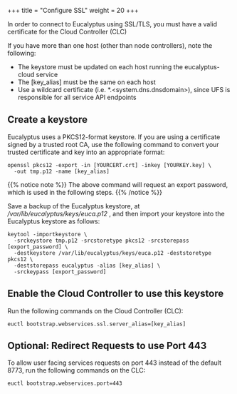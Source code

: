 +++
title = "Configure SSL"
weight = 20
+++

In order to connect to Eucalyptus using SSL/TLS, you must have a valid certificate for the Cloud Controller (CLC)

If you have more than one host (other than node controllers), note the following:

* The keystore must be updated on each host running the eucalyptus-cloud service
* The [key_alias] must be the same on each host
* Use a wildcard certificate (i.e. *.<system.dns.dnsdomain>), since UFS is responsible for all service API endpoints


## Create a keystore
Eucalyptus uses a PKCS12-format keystore. If you are using a certificate signed by a trusted root CA, use the following command to convert your trusted certificate and key into an appropriate format:

    openssl pkcs12 -export -in [YOURCERT.crt] -inkey [YOURKEY.key] \
      -out tmp.p12 -name [key_alias]

{{% notice note %}}
The above command will request an export password, which is used in the following steps.
{{% /notice %}}

Save a backup of the Eucalyptus keystore, at */var/lib/eucalyptus/keys/euca.p12* , and then import your keystore into the Eucalyptus keystore as follows:

    keytool -importkeystore \
      -srckeystore tmp.p12 -srcstoretype pkcs12 -srcstorepass [export_password] \
      -destkeystore /var/lib/eucalyptus/keys/euca.p12 -deststoretype pkcs12 \
      -deststorepass eucalyptus -alias [key_alias] \
      -srckeypass [export_password]

## Enable the Cloud Controller to use this keystore
Run the following commands on the Cloud Controller (CLC): 

    euctl bootstrap.webservices.ssl.server_alias=[key_alias]

## Optional: Redirect Requests to use Port 443
To allow user facing services requests on port 443 instead of the default 8773, run the following commands on the CLC:

    euctl bootstrap.webservices.port=443


